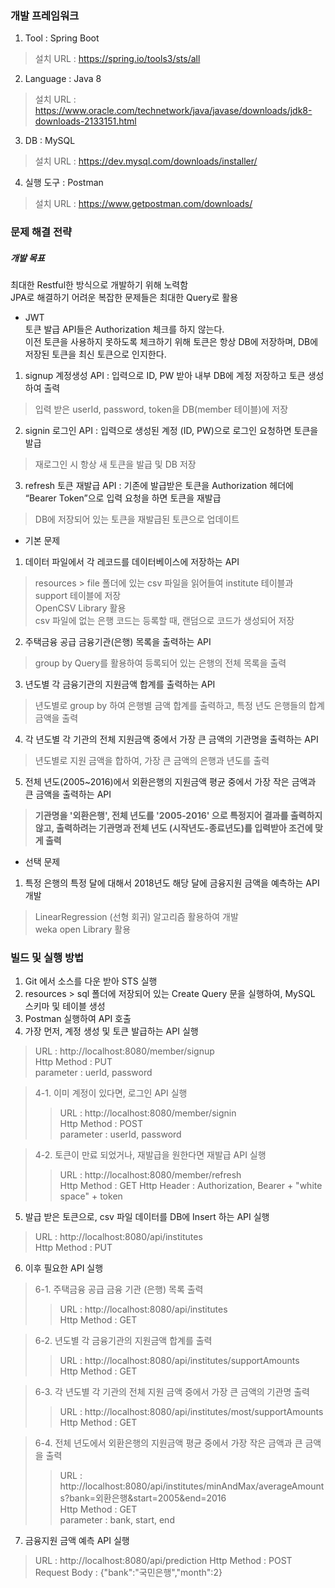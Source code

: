 ### 개발 프레임워크
1. Tool : Spring Boot  
> 설치 URL : https://spring.io/tools3/sts/all
2. Language : Java 8  
> 설치 URL : https://www.oracle.com/technetwork/java/javase/downloads/jdk8-downloads-2133151.html
3. DB : MySQL  
> 설치 URL : https://dev.mysql.com/downloads/installer/
4. 실행 도구 : Postman  
> 설치 URL : https://www.getpostman.com/downloads/

### 문제 해결 전략
##### 개발 목표
최대한 Restful한 방식으로 개발하기 위해 노력함  
JPA로 해결하기 어려운 복잡한 문제들은 최대한 Query로 활용
+ JWT  
토큰 발급 API들은 Authorization 체크를 하지 않는다.  
이전 토큰을 사용하지 못하도록 체크하기 위해 토큰은 항상 DB에 저장하며, DB에 저장된 토큰을 최신 토큰으로 인지한다.  
1. signup 계정생성 API : 입력으로 ID, PW 받아 내부 DB에 계정 저장하고 토큰 생성하여 출력  
> 입력 받은 userId, password, token을 DB(member 테이블)에 저장  
2. signin 로그인 API : 입력으로 생성된 계정 (ID, PW)으로 로그인 요청하면 토큰을 발급  
> 재로그인 시 항상 새 토큰을 발급 및 DB 저장  
3. refresh 토큰 재발급 API : 기존에 발급받은 토큰을 Authorization 헤더에 “Bearer Token”으로 입력 요청을 하면 토큰을 재발급  
> DB에 저장되어 있는 토큰을 재발급된 토큰으로 업데이트


+ 기본 문제
1. 데이터 파일에서 각 레코드를 데이터베이스에 저장하는 API  
> resources > file 폴더에 있는 csv 파일을 읽어들여 institute 테이블과 support 테이블에 저장  
> OpenCSV Library 활용  
> csv 파일에 없는 은행 코드는 등록할 때, 랜덤으로 코드가 생성되어 저장   
2. 주택금융 공급 금융기관(은행) 목록을 출력하는 API  
> group by Query를 활용하여 등록되어 있는 은행의 전체 목록을 출력
3. 년도별 각 금융기관의 지원금액 합계를 출력하는 API  
> 년도별로 group by 하여 은행별 금액 합계를 출력하고, 특정 년도 은행들의 합계 금액을 출력
4. 각 년도별 각 기관의 전체 지원금액 중에서 가장 큰 금액의 기관명을 출력하는 API  
> 년도별로 지원 금액을 합하여, 가장 큰 금액의 은행과 년도를 출력
5. 전체 년도(2005~2016)에서 외환은행의 지원금액 평균 중에서 가장 작은 금액과 큰 금액을 출력하는 API  
> **기관명을 '외환은행', 전체 년도를 '2005-2016' 으로 특정지어 결과를 출력하지 않고, 출력하려는 기관명과 전체 년도 (시작년도-종료년도)를 입력받아 조건에 맞게 출력**

+ 선택 문제
1. 특정 은행의 특정 달에 대해서 2018년도 해당 달에 금융지원 금액을 예측하는 API 개발  
> LinearRegression (선형 회귀) 알고리즘 활용하여 개발  
> weka open Library 활용

### 빌드 및 실행 방법
1. Git 에서 소스를 다운 받아 STS 실행
2. resources > sql 폴더에 저장되어 있는 Create Query 문을 실행하여, MySQL 스키마 및 테이블 생성
3. Postman 실행하여 API 호출
4. 가장 먼저, 계정 생성 및 토큰 발급하는 API 실행  
> URL : http://localhost:8080/member/signup  
> Http Method : PUT  
> parameter : uerId, password

> 4-1. 이미 계정이 있다면, 로그인 API 실행  
>> URL : http://localhost:8080/member/signin  
>> Http Method : POST  
>> parameter : userId, password

> 4-2. 토큰이 만료 되었거나, 재발급을 원한다면 재발급 API 실행  
>> URL : http://localhost:8080/member/refresh  
>> Http Method : GET 
>> Http Header : Authorization, Bearer + "white space" + token

5. 발급 받은 토큰으로, csv 파일 데이터를 DB에 Insert 하는 API 실행  
> URL : http://localhost:8080/api/institutes  
> Http Method : PUT  

6. 이후 필요한 API 실행  

> 6-1. 주택금융 공급 금융 기관 (은행) 목록 출력  
>> URL : http://localhost:8080/api/institutes  
>> Http Method : GET

> 6-2. 년도별 각 금융기관의 지원금액 합계를 출력  
>> URL : http://localhost:8080/api/institutes/supportAmounts  
>> Http Method : GET  

> 6-3. 각 년도별 각 기관의 전체 지원 금액 중에서 가장 큰 금액의 기관명 출력  
>> URL : http://localhost:8080/api/institutes/most/supportAmounts  
>> Http Method : GET

> 6-4. 전체 년도에서 외환은행의 지원금액 평균 중에서 가장 작은 금액과 큰 금액을 출력
>> URL : http://localhost:8080/api/institutes/minAndMax/averageAmounts?bank=외환은행&start=2005&end=2016  
>> Http Method : GET  
>> parameter : bank, start, end

7. 금융지원 금액 예측 API 실행
> URL : http://localhost:8080/api/prediction
> Http Method : POST  
> Request Body : {"bank":"국민은행","month":2}

